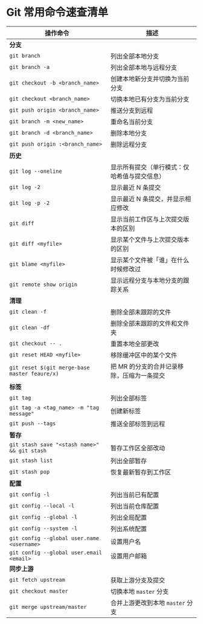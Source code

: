 # Git 常用命令速查清单

| **操作命令**                                  |                描述                           |
| -------------------------------------------- | -------------------------------------------- |
| **分支**                                      |                                              |
| `git branch`                                 | 列出全部本地分支                             |
| `git branch -a`                              | 列出全部本地与远程分支                       |
| `git checkout -b <branch_name>`              | 创建本地新分支并切换为当前分支               |
| `git checkout <branch_name>`                 | 切换本地已有分支为当前分支                   |
| `git push origin <branch_name>`              | 推送分支到远程                               |
| `git branch -m <new_name>`                   | 重命名当前分支                               |
| `git branch -d <branch_name>`                | 删除本地分支                                 |
| `git push origin :<branch_name>`             | 删除远程分支                                 |
| **历史**                                     |                                              |
| `git log --oneline`                          | 显示所有提交（单行模式：仅哈希值与提交信息） |
| `git log -2`                                 | 显示最近 N 条提交                            |
| `git log -p -2`                              | 显示最近 N 条提交，并显示相应修改            |
| `git diff`                                   | 显示当前工作区与上次提交版本的区别           |
| `git diff <myfile>`                          | 显示某个文件与上次提交版本的区别             |
| `git blame <myfile>`                         | 显示某个文件被「谁」在什么时候修改过         |
| `git remote show origin`                     | 显示远程分支与本地分支的跟踪关系             |
| **清理**                                     |                                              |
| `git clean -f`                               | 删除全部未跟踪的文件                  |
| `git clean -df`                              | 删除全部未跟踪的文件和文件夹                 |
| `git checkout -- .`                          | 重置本地全部更改                             |
| `git reset HEAD <myfile>`                    | 移除缓冲区中的某个文件                       |
| `git reset $(git merge-base master feaure/x)` | 把 MR 的分支的合并记录移除，压缩为一条提交    |
| **标签**                                     |                                              |
| `git tag`                                    | 列出全部标签                                 |
| `git tag -a <tag_name> -m "tag message"`     | 创建新标签                                   |
| `git push --tags`                            | 推送全部标签到远程                           |
| **暂存**                                     |                                              |
| `git stash save "<stash name>" && git stash` | 暂存工作区全部改动                           |
| `git stash list`                             | 列出全部暂存                                 |
| `git stash pop`                              | 恢复最新暂存到工作区                         |
| **配置**                                    |                               |
| `git config -l`                            | 列出当前已有配置                 |
| `git config --local -l`                    | 列出当前仓库配置                 |
| `git config --global -l`                   | 列出全局配置                     |
| `git config --system -l`                   | 列出系统配置                     |
| `git config --global user.name <username>` | 设置用户名                       |
| `git config --global user.email <email>`   | 设置用户邮箱                     |
| **同步上游**                                 |                                  |
| `git fetch upstream`                       | 获取上游分支及提交               |
| `git checkout master`                      | 切换本地 `master` 分支           |
| `git merge upstream/master`                | 合并上游更改到本地 `master` 分支 |
